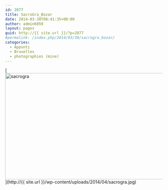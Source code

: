 ```yaml
---
id: 2877
title: SacroGra_Bozar
date: 2014-03-30T08:41:35+00:00
author: admin6059
layout: pages
guid: http://{{ site.url }}/?p=2877
#permalink: /index.php/2014/03/30/sacrogra_bozar/
categories:
  - Appunti
  - Bruxelles
  - photographies (mine)
---
```

[<img class="aligncenter wp-image-2878 size-full" title="sacrogra" src="http://{{ site.url }}/wp-content/uploads/2014/04/sacrogra.jpg" width="510" height="340" srcset="http://{{ site.url }}/wp-content/uploads/2014/04/sacrogra.jpg 510w, http://{{ site.url }}/wp-content/uploads/2014/04/sacrogra-300x200.jpg 300w" sizes="(max-width: 510px) 100vw, 510px" />](http://{{ site.url }}/wp-content/uploads/2014/04/sacrogra.jpg)